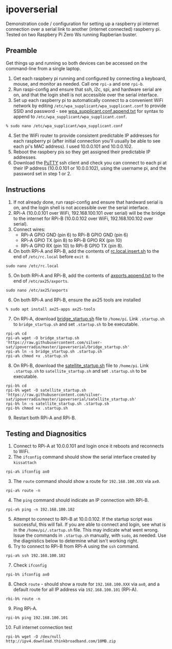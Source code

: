 # ipoverserial
Demonstration code / configuration for setting up a raspberry pi internet connection over a serial link to another (internet connected) raspberry pi. Tested on two Raspbery Pi Zero Ws running Rapberian buster. 

## Preamble
Get things up and running so both devices can be accessed on the command-line from a single laptop.
1. Get each raspbery pi running and configured by connecting a keyboard, mouse, and monitor as needed. Call one `rpi-a` and one `rpi-b`. 
2. Run raspi-config and ensure that ssh, i2c, spi, and hardware serial are on, and that the login shell is not accessible over the serial interface. 
3. Set up each raspberry pi to automatically connect to a convenient WiFi network by editing `/etc/wpa_supplicant/wpa_supplicant.conf` to provide SSID and password - see [wpa_supplicant.conf.append.txt](wpa_supplicant.conf.append.txt) for syntax to append to `/etc/wpa_supplicant/wpa_supplicant.conf`.
```
% sudo nano /etc/wpa_supplicant/wpa_supplicant.conf
```
4. Set the WiFi router to provide consistent predictable IP addresses for each raspberry pi (after initial connection you'll usually be able to see each pi's MAC address). I used 10.0.0.101 and 10.0.0.102. 
5. Reboot the raspbery pis so they get assigned their predictable IP addresses. 
6. Download the [PuTTY](https://www.chiark.greenend.org.uk/~sgtatham/putty/latest.html) ssh client and check you can connect to each pi at their IP address (10.0.0.101 or 10.0.0.102), using the username pi, and the password set in step 1 or 2. 

## Instructions
1. If not already done, run raspi-config and ensure that hardward serial is on, and the login shell is not accessible over the serial interface.
2. RPi-A (10.0.0.101 over WiFi, 192.168.100.101 over serial) will be the bridge to the internet for RPi-B (10.0.0.102 over WiFi, 192.168.100.102 over serial).
3. Connect wires:
   * RPi-A GPIO GND (pin 6) to RPi-B GPIO GND (pin 6)
   * RPi-A GPIO TX (pin 8) to RPi-B GPIO RX (pin 10)
   * RPi-A GPIO RX (pin 10) to RPi-B GPIO TX (pin 8). 
4. On both RPi-A and RPi-B, add the contents of [rc.local.insert.sh](rc.local.insert.sh) to the end of `/etc/rc.local` before `exit 0`.
```
sudo nano /etc/rc.local
```
5. On both RPi-A and RPi-B, add the contents of [axports.append.txt](axports.append.txt) to the end of `/etc/ax25/axports`.
```
sudo nano /etc/ax25/axports
```
6. On both RPi-A and RPi-B, ensure the ax25 tools are installed
```
% sudo apt install ax25-apps ax25-tools
```
7. On RPi-A, download [bridge_startup.sh](bridge_startup.sh) file to `/home/pi`. Link `.startup.sh` to `bridge_startup.sh` and set `.startup.sh` to be executable.
```
rpi-a% cd
rpi-a% wget -O bridge_startup.sh 'https://raw.githubusercontent.com/silver-sat/ipoverradio/master/ipoverserial/bridge_startup.sh'
rpi-a% ln -s bridge_startup.sh .startup.sh
rpi-a% chmod +x .startup.sh
```
8. On RPi-B, download the [satellite_startup.sh](satellite_startup.sh) file to `/home/pi`. Link `.startup.sh` to `satellite_startup.sh` and set `.startup.sh` to be executable.
```
rpi-b% cd
rpi-b% wget -O satellite_startup.sh 'https://raw.githubusercontent.com/silver-sat/ipoverradio/master/ipoverserial/satellite_startup.sh'
rpi-b% ln -s satellite_startup.sh .startup.sh
rpi-b% chmod +x .startup.sh
```
9. Restart both RPi-A and RPi-B.

## Testing and Diagnositics

1. Connect to RPi-A at 10.0.0.101 and login once it reboots and reconnects to WiFi.
2. The `ifconfig` command should show the serial interface created by `kissattach`
```
rpi-a% ifconfig ax0
```
3. The `route` command should show a route for `192.168.100.XXX` via `ax0`.
```
rpi-a% route -n
```
4. The `ping` command should indicate an IP connection with RPi-B.
```
rpi-a% ping -n 192.168.100.102
```
5. Attempt to connect to RPi-B at 10.0.0.102. If the startup script was successful, this will fail. If you are able to connect and login, see what is in the `/home/pi/.startup.sh` file. This may indicate what went wrong. Issue the commands in `.startup.sh` manually, with `sudo`, as needed. Use the diagnistics below to determine what isn't working right.
6. Try to connect to RPi-B from RPi-A using the `ssh` command. 
```
rpi-a% ssh 192.168.100.102
```
7. Check `ifconfig`
```
rpi-b% ifconfig ax0
```
8. Check `route` - should show a route for `192.168.100.XXX` via `ax0`, and a default route for all IP address via `192.168.100.101` (RPi-A).
```
rbi-b% route -n 
```
9. Ping RPi-A.
```
rpi-b% ping 192.168.100.101
```
10. Full internet connection test
```
rpi-b% wget -O /dev/null http://ipv4.download.thinkbroadband.com/10MB.zip
```

